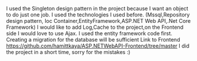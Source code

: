 I used the Singleton design pattern in the project because I want an object to do just one job.
I used the technologies I used before. (Mssql,Repository design pattern, Ioc Container,EntityFramework,ASP.NET Web API,.Net Core Framework)
I would like to add Log,Cache to the project,on the Frontend side I would love to use Ajax.
I used the entity framework code first.
Creating a migration for the database will be sufficient
Link to Frontend https://github.com/hamittkaya/ASP.NETWebAPI-Frontend/tree/master
I did the project in a short time, sorry for the mistakes :)
